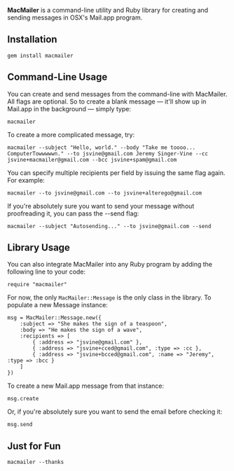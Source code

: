 __MacMailer__ is a command-line utility and Ruby library for creating and sending messages in OSX's Mail.app program.


## Installation

`gem install macmailer`


## Command-Line Usage

You can create and send messages from the command-line with MacMailer. All flags are optional. So to create a blank message — it'll show up in Mail.app in the background — simply type:

	macmailer

To create a more complicated message, try:

	macmailer --subject "Hello, world." --body "Take me toooo... ComputerTowwwwwn." --to jsvine@gmail.com Jeremy Singer-Vine --cc jsvine+macmailer@gmail.com --bcc jsvine+spam@gmail.com

You can specify multiple recipients per field by issuing the same flag again. For example:

	macmailer --to jsvine@gmail.com --to jsvine+alterego@gmail.com

If you're absolutely sure you want to send your message without proofreading it, you can pass the --send flag:

	macmailer --subject "Autosending..." --to jsvine@gmail.com --send


## Library Usage

You can also integrate MacMailer into any Ruby program by adding  the following line to your code:

	require "macmailer"

For now, the only `MacMailer::Message` is the only class in the library. To populate a new Message instance:

	msg = MacMailer::Message.new({
		:subject => "She makes the sign of a teaspoon",
		:body => "He makes the sign of a wave",
		:recipients => [
			{ :address => "jsvine@gmail.com" },
			{ :address => "jsvine+cced@gmail.com", :type => :cc },
			{ :address => "jsvine+bcced@gmail.com", :name => "Jeremy", :type => :bcc }
		]
	})

To create a new Mail.app message from that instance:

	msg.create

Or, if you're absolutely sure you want to send the email before checking it:

	msg.send


## Just for Fun

	macmailer --thanks